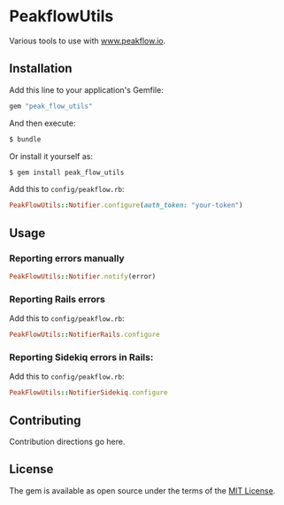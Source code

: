 # PeakflowUtils

Various tools to use with www.peakflow.io.

## Installation
Add this line to your application's Gemfile:

```ruby
gem "peak_flow_utils"
```

And then execute:
```bash
$ bundle
```

Or install it yourself as:
```bash
$ gem install peak_flow_utils
```

Add this to `config/peakflow.rb`:
```ruby
PeakFlowUtils::Notifier.configure(auth_token: "your-token")
```

## Usage

### Reporting errors manually

```ruby
PeakFlowUtils::Notifier.notify(error)
```

### Reporting Rails errors

Add this to `config/peakflow.rb`:
```ruby
PeakFlowUtils::NotifierRails.configure
```

### Reporting Sidekiq errors in Rails:

Add this to `config/peakflow.rb`:
```ruby
PeakFlowUtils::NotifierSidekiq.configure
```

## Contributing
Contribution directions go here.

## License
The gem is available as open source under the terms of the [MIT License](https://opensource.org/licenses/MIT).
